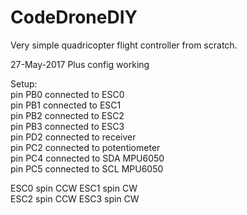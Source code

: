 # CodeDroneDIY
Very simple quadricopter flight controller from scratch.

27-May-2017 Plus config working

Setup:  
pin PB0 connected to ESC0  
pin PB1 connected to ESC1   
pin PB2 connected to ESC2  
pin PB3 connected to ESC3  
pin PD2 connected to receiver  
pin PC2 connected to potentiometer  
pin PC4 connected to SDA MPU6050  
pin PC5 connected to SCL MPU6050  

ESC0 spin CCW 
ESC1 spin CW  
ESC2 spin CCW 
ESC3 spin CW  
